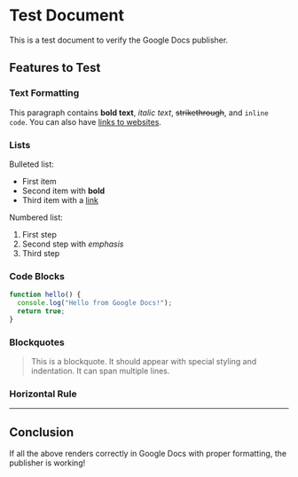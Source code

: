# Test Document

This is a test document to verify the Google Docs publisher.

## Features to Test

### Text Formatting

This paragraph contains **bold text**, *italic text*, ~~strikethrough~~, and `inline code`. You can also have [links to websites](https://example.com).

### Lists

Bulleted list:
- First item
- Second item with **bold**
- Third item with a [link](https://google.com)

Numbered list:
1. First step
2. Second step with *emphasis*
3. Third step

### Code Blocks

```javascript
function hello() {
  console.log("Hello from Google Docs!");
  return true;
}
```

### Blockquotes

> This is a blockquote. It should appear with special styling and indentation.
> It can span multiple lines.

### Horizontal Rule

---

## Conclusion

If all the above renders correctly in Google Docs with proper formatting, the publisher is working!
